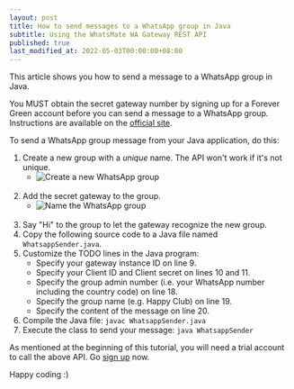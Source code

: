 ```yaml
---
layout: post
title: How to send messages to a WhatsApp group in Java
subtitle: Using the WhatsMate WA Gateway REST API
published: true
last_modified_at: 2022-05-03T00:00:00+08:00
---
```


This article shows you how to send a message to a WhatsApp group in Java.

You MUST obtain the secret gateway number by signing up for a Forever Green account before you can send a message to a WhatsApp group. Instructions are available on the [official site](https://www.whatsmate.net/whatsapp-group-message-api.html). 


To send a WhatsApp group message from your Java application, do this:

1. Create a new group with a *unique* name. The API won't work if it's not unique.
   * <img src="/img/newgroup.png" alt="Create a new WhatsApp group"> <br><br>
2. Add the secret gateway to the group.
   * <img src="/img/add-gateway-to-group.png" alt="Name the WhatsApp group"> <br><br>
3. Say "Hi" to the group to let the gateway recognize the new group.
4. Copy the following source code to a Java file named `WhatsappSender.java`.  <script src="https://gist.github.com/whatsmate/757084bdfebe4e05875ad71bbb92e558.js"></script>
5. Customize the TODO lines in the Java program:
   * Specify your gateway instance ID on line 9.
   * Specify your Client ID and Client secret on lines 10 and 11.
   * Specify the group admin number (i.e. your WhatsApp number including the country code) on line 18.
   * Specify the group name (e.g. Happy Club) on line 19.
   * Specify the content of the message on line 20.
5. Compile the Java file: `javac WhatsappSender.java`
6. Execute the class to send your message: `java WhatsappSender`


As mentioned at the beginning of this tutorial, you will need a trial account to call the above API. Go [sign up](https://www.whatsmate.net/whatsapp-group-message-api.html) now.


Happy coding :) 


<br>
<script async src="//pagead2.googlesyndication.com/pagead/js/adsbygoogle.js"></script>
<ins class="adsbygoogle"
     style="display:inline-block;width:728px;height:90px"
     data-ad-client="ca-pub-7383487179928477"
     data-ad-slot="6959057004"></ins>
<script>
(adsbygoogle = window.adsbygoogle || []).push({});
</script>
<br>

